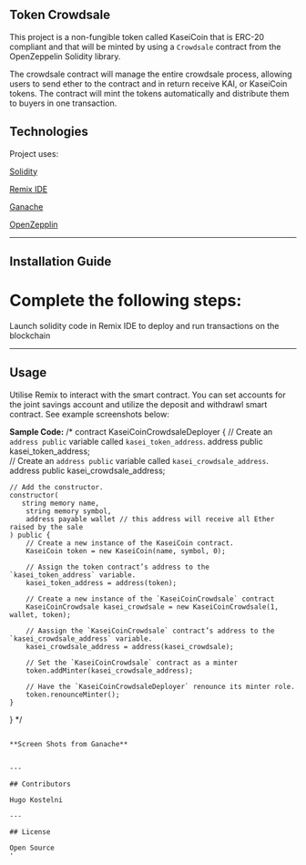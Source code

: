 ## Token Crowdsale

This project is a non-fungible token called KaseiCoin that is ERC-20 compliant and that will be minted by using a `Crowdsale` contract from the OpenZeppelin Solidity library.

The crowdsale contract will manage the entire crowdsale process, allowing users to send ether to the contract and in return receive KAI, or KaseiCoin tokens. The contract will mint the tokens automatically and distribute them to buyers in one transaction.

## Technologies

Project uses:

[Solidity](https://docs.soliditylang.org/en/v0.8.14/)

[Remix IDE](https://remix-project.org/)

[Ganache](https://trufflesuite.com/ganache/)

[OpenZepplin](https://www.openzeppelin.com/contracts)

---

## Installation Guide

# Complete the following steps:

Launch solidity code in Remix IDE to deploy and run transactions on the blockchain


---

## Usage

Utilise Remix to interact with the smart contract. You can set accounts for the joint savings account and utilize the deposit and withdrawl smart contract. See example screenshots below:



**Sample Code:**
/*
contract KaseiCoinCrowdsaleDeployer {
    // Create an `address public` variable called `kasei_token_address`.
    address public kasei_token_address;    
    // Create an `address public` variable called `kasei_crowdsale_address`.
    address public kasei_crowdsale_address;

    // Add the constructor.
    constructor(
       string memory name,
        string memory symbol,
        address payable wallet // this address will receive all Ether raised by the sale
    ) public {
        // Create a new instance of the KaseiCoin contract.
        KaseiCoin token = new KaseiCoin(name, symbol, 0);
        
        // Assign the token contract’s address to the `kasei_token_address` variable.
        kasei_token_address = address(token);

        // Create a new instance of the `KaseiCoinCrowdsale` contract
        KaseiCoinCrowdsale kasei_crowdsale = new KaseiCoinCrowdsale(1, wallet, token);
            
        // Aassign the `KaseiCoinCrowdsale` contract’s address to the `kasei_crowdsale_address` variable.
        kasei_crowdsale_address = address(kasei_crowdsale);

        // Set the `KaseiCoinCrowdsale` contract as a minter
        token.addMinter(kasei_crowdsale_address);
        
        // Have the `KaseiCoinCrowdsaleDeployer` renounce its minter role.
        token.renounceMinter();
    }
}
*/
```

**Screen Shots from Ganache**


---

## Contributors

Hugo Kostelni

---

## License

Open Source
'